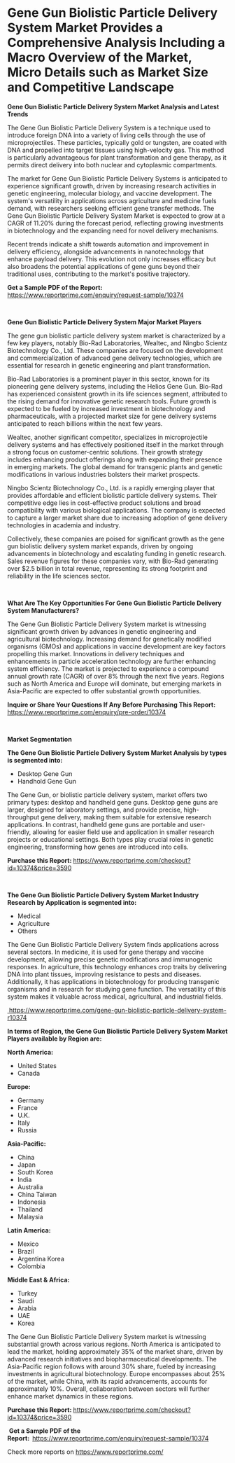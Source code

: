 <p><h1>Gene Gun Biolistic Particle Delivery System Market Provides a Comprehensive Analysis Including a Macro Overview of the Market, Micro Details such as Market Size and Competitive Landscape</h1></p><p><strong>Gene Gun Biolistic Particle Delivery System Market Analysis and Latest Trends</strong></p>
<p><p>The Gene Gun Biolistic Particle Delivery System is a technique used to introduce foreign DNA into a variety of living cells through the use of microprojectiles. These particles, typically gold or tungsten, are coated with DNA and propelled into target tissues using high-velocity gas. This method is particularly advantageous for plant transformation and gene therapy, as it permits direct delivery into both nuclear and cytoplasmic compartments.</p><p>The market for Gene Gun Biolistic Particle Delivery Systems is anticipated to experience significant growth, driven by increasing research activities in genetic engineering, molecular biology, and vaccine development. The system's versatility in applications across agriculture and medicine fuels demand, with researchers seeking efficient gene transfer methods. The Gene Gun Biolistic Particle Delivery System Market is expected to grow at a CAGR of 11.20% during the forecast period, reflecting growing investments in biotechnology and the expanding need for novel delivery mechanisms.</p><p>Recent trends indicate a shift towards automation and improvement in delivery efficiency, alongside advancements in nanotechnology that enhance payload delivery. This evolution not only increases efficacy but also broadens the potential applications of gene guns beyond their traditional uses, contributing to the market's positive trajectory.</p></p>
<p><strong>Get a Sample PDF of the Report:&nbsp;</strong> <a href="https://www.reportprime.com/enquiry/request-sample/10374?utm_campaign=3181&utm_medium=2&utm_source=Github&utm_content=ia&utm_term=20032025&utm_id=gene-gun-biolistic-particle-delivery-system">https://www.reportprime.com/enquiry/request-sample/10374</a></p>
<p>&nbsp;</p>
<p><strong>Gene Gun Biolistic Particle Delivery System Major Market Players</strong></p>
<p><p>The gene gun biolistic particle delivery system market is characterized by a few key players, notably Bio-Rad Laboratories, Wealtec, and Ningbo Scientz Biotechnology Co., Ltd. These companies are focused on the development and commercialization of advanced gene delivery technologies, which are essential for research in genetic engineering and plant transformation.</p><p>Bio-Rad Laboratories is a prominent player in this sector, known for its pioneering gene delivery systems, including the Helios Gene Gun. Bio-Rad has experienced consistent growth in its life sciences segment, attributed to the rising demand for innovative genetic research tools. Future growth is expected to be fueled by increased investment in biotechnology and pharmaceuticals, with a projected market size for gene delivery systems anticipated to reach billions within the next few years.</p><p>Wealtec, another significant competitor, specializes in microprojectile delivery systems and has effectively positioned itself in the market through a strong focus on customer-centric solutions. Their growth strategy includes enhancing product offerings along with expanding their presence in emerging markets. The global demand for transgenic plants and genetic modifications in various industries bolsters their market prospects.</p><p>Ningbo Scientz Biotechnology Co., Ltd. is a rapidly emerging player that provides affordable and efficient biolistic particle delivery systems. Their competitive edge lies in cost-effective product solutions and broad compatibility with various biological applications. The company is expected to capture a larger market share due to increasing adoption of gene delivery technologies in academia and industry.</p><p>Collectively, these companies are poised for significant growth as the gene gun biolistic delivery system market expands, driven by ongoing advancements in biotechnology and escalating funding in genetic research. Sales revenue figures for these companies vary, with Bio-Rad generating over $2.5 billion in total revenue, representing its strong footprint and reliability in the life sciences sector.</p></p>
<p>&nbsp;</p>
<p><strong>What Are The Key Opportunities For Gene Gun Biolistic Particle Delivery System Manufacturers?</strong></p>
<p><p>The Gene Gun Biolistic Particle Delivery System market is witnessing significant growth driven by advances in genetic engineering and agricultural biotechnology. Increasing demand for genetically modified organisms (GMOs) and applications in vaccine development are key factors propelling this market. Innovations in delivery techniques and enhancements in particle acceleration technology are further enhancing system efficiency. The market is projected to experience a compound annual growth rate (CAGR) of over 8% through the next five years. Regions such as North America and Europe will dominate, but emerging markets in Asia-Pacific are expected to offer substantial growth opportunities.</p></p>
<p><strong>Inquire or Share Your Questions If Any Before Purchasing This Report:</strong> <a href="https://www.reportprime.com/enquiry/pre-order/10374?utm_campaign=3181&utm_medium=2&utm_source=Github&utm_content=ia&utm_term=20032025&utm_id=gene-gun-biolistic-particle-delivery-system">https://www.reportprime.com/enquiry/pre-order/10374</a></p>
<p>&nbsp;</p>
<p><strong>Market Segmentation</strong></p>
<p><strong>The Gene Gun Biolistic Particle Delivery System Market Analysis by types is segmented into:</strong></p>
<p><ul><li>Desktop Gene Gun</li><li>Handhold Gene Gun</li></ul></p>
<p><p>The Gene Gun, or biolistic particle delivery system, market offers two primary types: desktop and handheld gene guns. Desktop gene guns are larger, designed for laboratory settings, and provide precise, high-throughput gene delivery, making them suitable for extensive research applications. In contrast, handheld gene guns are portable and user-friendly, allowing for easier field use and application in smaller research projects or educational settings. Both types play crucial roles in genetic engineering, transforming how genes are introduced into cells.</p></p>
<p><strong>Purchase this Report:&nbsp;</strong><a href="https://www.reportprime.com/checkout?id=10374&price=3590&utm_campaign=3181&utm_medium=2&utm_source=Github&utm_content=ia&utm_term=20032025&utm_id=gene-gun-biolistic-particle-delivery-system">https://www.reportprime.com/checkout?id=10374&price=3590</a></p>
<p>&nbsp;</p>
<p><strong>The Gene Gun Biolistic Particle Delivery System Market Industry Research by Application is segmented into:</strong></p>
<p><ul><li>Medical</li><li>Agriculture</li><li>Others</li></ul></p>
<p><p>The Gene Gun Biolistic Particle Delivery System finds applications across several sectors. In medicine, it is used for gene therapy and vaccine development, allowing precise genetic modifications and immunogenic responses. In agriculture, this technology enhances crop traits by delivering DNA into plant tissues, improving resistance to pests and diseases. Additionally, it has applications in biotechnology for producing transgenic organisms and in research for studying gene function. The versatility of this system makes it valuable across medical, agricultural, and industrial fields.</p></p>
<p><a href="https://www.reportprime.com/gene-gun-biolistic-particle-delivery-system-r10374?utm_campaign=3181&utm_medium=2&utm_source=Github&utm_content=ia&utm_term=20032025&utm_id=gene-gun-biolistic-particle-delivery-system">&nbsp;https://www.reportprime.com/gene-gun-biolistic-particle-delivery-system-r10374</a></p>
<p><strong>In terms of Region, the Gene Gun Biolistic Particle Delivery System Market Players available by Region are:</strong></p>
<p>
    <p> <strong> North America: </strong>
        <ul>
            <li>United States</li>
            <li>Canada</li>
        </ul>
        </p> 
    <p> <strong> Europe: </strong>
        <ul>
            <li>Germany</li>
            <li>France</li>
            <li>U.K.</li>
            <li>Italy</li>
            <li>Russia</li>
        </ul>
        </p> 
    <p> <strong> Asia-Pacific: </strong>
        <ul>
            <li>China</li>
            <li>Japan</li>
            <li>South Korea</li>
            <li>India</li>
            <li>Australia</li>
            <li>China Taiwan</li>
            <li>Indonesia</li>
            <li>Thailand</li>
            <li>Malaysia</li>
        </ul>
        </p> 
    <p> <strong> Latin America: </strong>
        <ul>
            <li>Mexico</li>
            <li>Brazil</li>
            <li>Argentina Korea</li>
            <li>Colombia</li>
        </ul>
        </p> 
    <p> <strong> Middle East & Africa: </strong>
        <ul>
            <li>Turkey</li>
            <li>Saudi</li>
            <li>Arabia</li>
            <li>UAE</li>
            <li>Korea</li>
        </ul>
    </p>
    </p>
<p><p>The Gene Gun Biolistic Particle Delivery System market is witnessing substantial growth across various regions. North America is anticipated to lead the market, holding approximately 35% of the market share, driven by advanced research initiatives and biopharmaceutical developments. The Asia-Pacific region follows with around 30% share, fueled by increasing investments in agricultural biotechnology. Europe encompasses about 25% of the market, while China, with its rapid advancements, accounts for approximately 10%. Overall, collaboration between sectors will further enhance market dynamics in these regions.</p></p>
<p><strong>Purchase this Report: </strong><a href="https://www.reportprime.com/checkout?id=10374&price=3590&utm_campaign=3181&utm_medium=2&utm_source=Github&utm_content=ia&utm_term=20032025&utm_id=gene-gun-biolistic-particle-delivery-system">https://www.reportprime.com/checkout?id=10374&price=3590</a></p>
<p>&nbsp;<strong>Get a Sample PDF of the Report:&nbsp;&nbsp;</strong><a href="https://www.reportprime.com/enquiry/request-sample/10374?utm_campaign=3181&utm_medium=2&utm_source=Github&utm_content=ia&utm_term=20032025&utm_id=gene-gun-biolistic-particle-delivery-system">https://www.reportprime.com/enquiry/request-sample/10374</a></p>
<p><strong></strong></p>
<p>Check more reports on <a href="https://www.reportprime.com/?utm_campaign=3181&utm_medium=2&utm_source=Github&utm_content=ia&utm_term=20032025&utm_id=gene-gun-biolistic-particle-delivery-system">https://www.reportprime.com/</a></p>